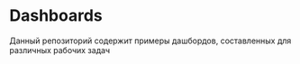 # Dashboards

Данный репозиторий содержит примеры дашбордов, составленных для различных рабочих задач
